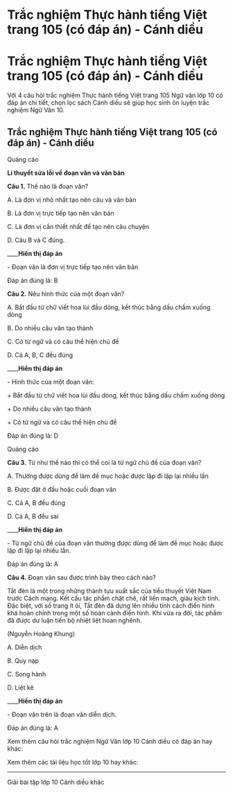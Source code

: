 # Trắc nghiệm Thực hành tiếng Việt trang 105 (có đáp án) - Cánh diều

# Trắc nghiệm Thực hành tiếng Việt trang 105 (có đáp án) - Cánh diều

Với 4 câu hỏi trắc nghiệm Thực hành tiếng Việt trang 105 Ngữ văn lớp 10 có đáp án chi tiết, chọn lọc sách Cánh diều sẽ giúp học sinh ôn luyện trắc nghiệm Ngữ Văn 10.

## Trắc nghiệm Thực hành tiếng Việt trang 105 (có đáp án) - Cánh diều

Quảng cáo

**Lí thuyết sửa lỗi về đoạn văn và văn bản**

**Câu 1.** Thế nào là đoạn văn?

A. Là đơn vị nhỏ nhất tạo nên câu và văn bản

B. Là đơn vị trực tiếp tạo nên văn bản

C. Là đơn vị cần thiết nhất để tạo nên câu chuyện

D. Câu B và C đúng.

____**Hiển thị đáp án**

\- Đoạn văn là đơn vị trực tiếp tạo nên văn bản

Đáp án đúng là: B

**Câu 2.** Nêu hình thức của một đoạn văn?

A. Bắt đầu từ chữ viết hoa lùi đầu dòng, kết thúc bằng dấu chấm xuống dòng

B. Do nhiều câu văn tạo thành

C. Có từ ngữ và có câu thể hiện chủ đề

D. Cả A, B, C đều đúng

____**Hiển thị đáp án**

\- Hình thức của một đoạn văn:

\+ Bắt đầu từ chữ viết hoa lùi đầu dòng, kết thúc bằng dấu chấm xuống dòng

\+ Do nhiều câu văn tạo thành

\+ Có từ ngữ và có câu thể hiện chủ đề

Đáp án đúng là: D

Quảng cáo

**Câu 3.** Từ như thế nào thì có thể coi là từ ngữ chủ đề của đoạn văn?

A. Thường được dùng để làm đề mục hoặc được lặp đi lặp lại nhiều lần

B. Được đặt ở đầu hoặc cuối đoạn văn

C. Cả A, B đều đúng

D. Cả A, B đều sai

____**Hiển thị đáp án**

\- Từ ngữ chủ đề của đoạn văn thường được dùng để làm đề mục hoặc được lặp đi lặp lại nhiều lần.

Đáp án đúng là: A

**Câu 4.** Đoạn văn sau được trình bày theo cách nào?

Tắt đèn là một trong những thành tựu xuất sắc của tiểu thuyết Việt Nam trước Cách mạng. Kết cấu tác phẩm chặt chẽ, rất liền mạch, giàu kịch tính. Đặc biệt, với số trang ít ỏi, Tắt đèn đã dựng lên nhiều tính cách điển hình khá hoàn chỉnh trong một số hoàn cành điển hình. Khi vừa ra đời, tác phẩm đã được dư luận tiến bộ nhiệt liệt hoan nghênh.

(Nguyễn Hoàng Khung)

A. Diễn dịch

B. Quy nạp

C. Song hành

D. Liệt kê

____**Hiển thị đáp án**

\- Đoạn văn trên là đoạn văn diễn dịch. 

Đáp án đúng là: A

Xem thêm câu hỏi trắc nghiệm Ngữ Văn lớp 10 Cánh diều có đáp án hay khác:

Xem thêm các tài liệu học tốt lớp 10 hay khác:

* * *

Giải bài tập lớp 10 Cánh diều khác
